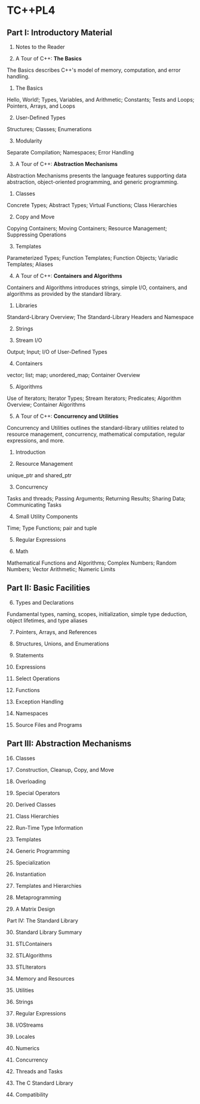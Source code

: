 # TC++PL4

## Part I: Introductory Material

1. Notes to the Reader

2. A Tour of C++: **The Basics**

The Basics describes C++'s model of memory, computation, and error handling.

1. The Basics

Hello, World!; Types, Variables, and Arithmetic; Constants; Tests and Loops; Pointers, Arrays, and Loops

2. User-Defined Types

Structures; Classes; Enumerations

3. Modularity

Separate Compilation; Namespaces; Error Handling

3. A Tour of C++: **Abstraction Mechanisms**

Abstraction Mechanisms presents the language features supporting data abstraction, object-oriented programming, and generic programming.

1. Classes

Concrete Types; Abstract Types; Virtual Functions; Class Hierarchies

2. Copy and Move

Copying Containers; Moving Containers; Resource Management; Suppressing Operations

3. Templates

Parameterized Types; Function Templates; Function Objects; Variadic Templates; Aliases

4. A Tour of C++: **Containers and Algorithms**

Containers and Algorithms introduces strings, simple I/O, containers, and algorithms as provided by the standard library.

1. Libraries

Standard-Library Overview; The Standard-Library Headers and Namespace

2. Strings

3. Stream I/O

Output; Input; I/O of User-Defined Types

4. Containers

vector; list; map; unordered_map; Container Overview

5. Algorithms

Use of Iterators; Iterator Types; Stream Iterators; Predicates; Algorithm Overview; Container Algorithms

5. A Tour of C++: **Concurrency and Utilities**

Concurrency and Utilities outlines the standard-library utilities related to resource management, concurrency, mathematical computation, regular expressions, and more.

1. Introduction

2. Resource Management

unique_ptr and shared_ptr

3. Concurrency

Tasks and threads; Passing Arguments; Returning Results; Sharing Data; Communicating Tasks

4. Small Utility Components

Time; Type Functions; pair and tuple

5. Regular Expressions

6. Math

Mathematical Functions and Algorithms; Complex Numbers; Random Numbers; Vector Arithmetic; Numeric Limits

## Part II: Basic Facilities

6. Types and Declarations

Fundamental types, naming, scopes, initialization, simple type deduction, object lifetimes, and type aliases

7. Pointers, Arrays, and References

8. Structures, Unions, and Enumerations

9. Statements

10. Expressions

11. Select Operations

12. Functions

13. Exception Handling

14. Namespaces

15. Source Files and Programs

## Part III: Abstraction Mechanisms

16. Classes

17. Construction, Cleanup, Copy, and Move

18. Overloading

19. Special Operators

20. Derived Classes

21. Class Hierarchies

22. Run-Time Type Information

23. Templates

24. Generic Programming

25. Specialization

26. Instantiation

27. Templates and Hierarchies

28. Metaprogramming

29. A Matrix Design

Part IV: The Standard Library

30. Standard Library Summary

31. STLContainers

32. STLAlgorithms

33. STLIterators

34. Memory and Resources

35. Utilities

36. Strings

37. Regular Expressions

38. I/OStreams

39. Locales

40. Numerics

41. Concurrency

42. Threads and Tasks

43. The C Standard Library

44. Compatibility
